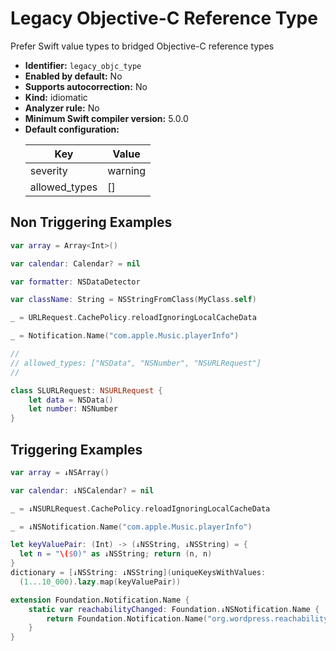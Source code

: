 # Legacy Objective-C Reference Type

Prefer Swift value types to bridged Objective-C reference types

* **Identifier:** `legacy_objc_type`
* **Enabled by default:** No
* **Supports autocorrection:** No
* **Kind:** idiomatic
* **Analyzer rule:** No
* **Minimum Swift compiler version:** 5.0.0
* **Default configuration:**
  <table>
  <thead>
  <tr><th>Key</th><th>Value</th></tr>
  </thead>
  <tbody>
  <tr>
  <td>
  severity
  </td>
  <td>
  warning
  </td>
  </tr>
  <tr>
  <td>
  allowed_types
  </td>
  <td>
  []
  </td>
  </tr>
  </tbody>
  </table>

## Non Triggering Examples

```swift
var array = Array<Int>()
```

```swift
var calendar: Calendar? = nil
```

```swift
var formatter: NSDataDetector
```

```swift
var className: String = NSStringFromClass(MyClass.self)
```

```swift
_ = URLRequest.CachePolicy.reloadIgnoringLocalCacheData
```

```swift
_ = Notification.Name("com.apple.Music.playerInfo")
```

```swift
//
// allowed_types: ["NSData", "NSNumber", "NSURLRequest"]
//

class SLURLRequest: NSURLRequest {
    let data = NSData()
    let number: NSNumber
}

```

## Triggering Examples

```swift
var array = ↓NSArray()
```

```swift
var calendar: ↓NSCalendar? = nil
```

```swift
_ = ↓NSURLRequest.CachePolicy.reloadIgnoringLocalCacheData
```

```swift
_ = ↓NSNotification.Name("com.apple.Music.playerInfo")
```

```swift
let keyValuePair: (Int) -> (↓NSString, ↓NSString) = {
  let n = "\($0)" as ↓NSString; return (n, n)
}
dictionary = [↓NSString: ↓NSString](uniqueKeysWithValues:
  (1...10_000).lazy.map(keyValuePair))
```

```swift
extension Foundation.Notification.Name {
    static var reachabilityChanged: Foundation.↓NSNotification.Name {
        return Foundation.Notification.Name("org.wordpress.reachability.changed")
    }
}
```
